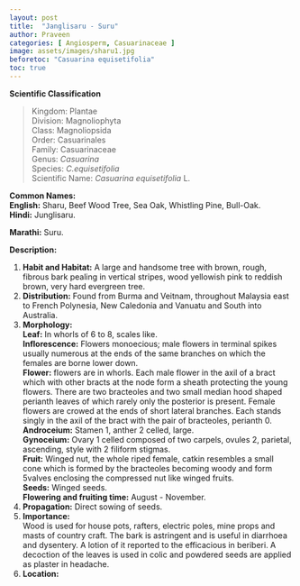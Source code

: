 ```yaml
---
layout: post
title:  "Janglisaru - Suru"
author: Praveen
categories: [ Angiosperm, Casuarinaceae ]
image: assets/images/sharu1.jpg
beforetoc: "Casuarina equisetifolia"
toc: true
---
```


**Scientific Classification**  
>Kingdom:			Plantae  
>Division:			Magnoliophyta  
>Class:				Magnoliopsida  
>Order:				Casuarinales  
>Family:			Casuarinaceae  
>Genus:				*Casuarina*  
>Species:			*C.equisetifolia*  
>Scientific Name:	*Casuarina equisetifolia* L.  

**Common Names:**  
**English:**		Sharu, Beef Wood Tree, Sea Oak, Whistling Pine, Bull-Oak.  
**Hindi:**			Junglisaru.  

**Marathi:**		Suru.  

**Description:**  
1. **Habit and Habitat:**  A large and handsome tree with brown, rough, fibrous bark pealing in vertical stripes, wood yellowish pink to reddish brown, very hard evergreen tree.  
2. **Distribution:** Found from Burma and Veitnam, throughout Malaysia east to French Polynesia, New Caledonia and Vanuatu and South into Australia.  
3. **Morphology:**  
**Leaf:** In whorls of 6 to 8, scales like.  
**Inflorescence:** Flowers monoecious; male flowers in terminal spikes usually numerous at the ends of the same branches on which the females are borne lower down.  
**Flower:** flowers are in whorls. Each male flower in the axil of a bract which with other bracts at the node form a sheath protecting the young flowers. There are two bracteoles and two small median hood shaped perianth leaves of which rarely only the posterior is present. Female flowers are crowed at the ends of short lateral branches. Each stands singly in the axil of the bract with the pair of bracteoles, perianth 0.  
**Androceium:** Stamen 1, anther 2 celled, large.  
**Gynoceium:** Ovary 1 celled composed of two carpels, ovules 2, parietal, ascending, style with 2 filiform stigmas.  
**Fruit:** Winged nut, the whole riped female, catkin resembles a small cone which is formed by the bracteoles becoming woody and form 5valves enclosing the compressed nut like winged fruits.  
**Seeds:** Winged seeds.  
**Flowering and fruiting time:** August - November.  
4. **Propagation:** Direct sowing of seeds.  
5. **Importance:**  
Wood is used for house pots, rafters, electric poles, mine props and masts of country craft. The bark is astringent and is useful in diarrhoea and dysentery. A lotion of it reported to the efficacious in beriberi. A decoction of the leaves is used in colic and powdered seeds are applied as plaster in headache.  
6. **Location:** 
